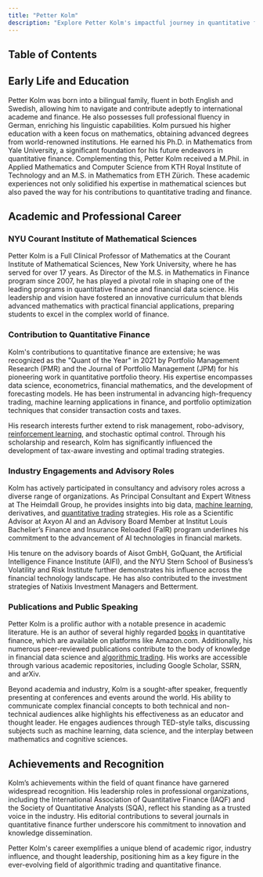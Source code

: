 ```yaml
---
title: "Petter Kolm"
description: "Explore Petter Kolm's impactful journey in quantitative finance as a professor, advisor, and author, known for pioneering developments in algorithmic trading."
---
```




## Table of Contents

## Early Life and Education

Petter Kolm was born into a bilingual family, fluent in both English and Swedish, allowing him to navigate and contribute adeptly to international academe and finance. He also possesses full professional fluency in German, enriching his linguistic capabilities. Kolm pursued his higher education with a keen focus on mathematics, obtaining advanced degrees from world-renowned institutions. He earned his Ph.D. in Mathematics from Yale University, a significant foundation for his future endeavors in quantitative finance. Complementing this, Petter Kolm received a M.Phil. in Applied Mathematics and Computer Science from KTH Royal Institute of Technology and an M.S. in Mathematics from ETH Zürich. These academic experiences not only solidified his expertise in mathematical sciences but also paved the way for his contributions to quantitative trading and finance.

## Academic and Professional Career

### NYU Courant Institute of Mathematical Sciences

Petter Kolm is a Full Clinical Professor of Mathematics at the Courant Institute of Mathematical Sciences, New York University, where he has served for over 17 years. As Director of the M.S. in Mathematics in Finance program since 2007, he has played a pivotal role in shaping one of the leading programs in quantitative finance and financial data science. His leadership and vision have fostered an innovative curriculum that blends advanced mathematics with practical financial applications, preparing students to excel in the complex world of finance.

### Contribution to Quantitative Finance

Kolm's contributions to quantitative finance are extensive; he was recognized as the "Quant of the Year" in 2021 by Portfolio Management Research (PMR) and the Journal of Portfolio Management (JPM) for his pioneering work in quantitative portfolio theory. His expertise encompasses data science, econometrics, financial mathematics, and the development of forecasting models. He has been instrumental in advancing high-frequency trading, machine learning applications in finance, and portfolio optimization techniques that consider transaction costs and taxes.

His research interests further extend to risk management, robo-advisory, [reinforcement learning](/wiki/reinforcement-learning), and stochastic optimal control. Through his scholarship and research, Kolm has significantly influenced the development of tax-aware investing and optimal trading strategies.

### Industry Engagements and Advisory Roles

Kolm has actively participated in consultancy and advisory roles across a diverse range of organizations. As Principal Consultant and Expert Witness at The Heimdall Group, he provides insights into big data, [machine learning](/wiki/machine-learning), derivatives, and [quantitative trading](/wiki/quantitative-trading) strategies. His role as a Scientific Advisor at Axyon AI and an Advisory Board Member at Institut Louis Bachelier’s Finance and Insurance Reloaded (FaIR) program underlines his commitment to the advancement of AI technologies in financial markets.

His tenure on the advisory boards of Aisot GmbH, GoQuant, the Artificial Intelligence Finance Institute (AIFI), and the NYU Stern School of Business’s Volatility and Risk Institute further demonstrates his influence across the financial technology landscape. He has also contributed to the investment strategies of Natixis Investment Managers and Betterment.

### Publications and Public Speaking

Petter Kolm is a prolific author with a notable presence in academic literature. He is an author of several highly regarded [books](/wiki/algo-trading-books) in quantitative finance, which are available on platforms like Amazon.com. Additionally, his numerous peer-reviewed publications contribute to the body of knowledge in financial data science and [algorithmic trading](/wiki/algorithmic-trading). His works are accessible through various academic repositories, including Google Scholar, SSRN, and arXiv.

Beyond academia and industry, Kolm is a sought-after speaker, frequently presenting at conferences and events around the world. His ability to communicate complex financial concepts to both technical and non-technical audiences alike highlights his effectiveness as an educator and thought leader. He engages audiences through TED-style talks, discussing subjects such as machine learning, data science, and the interplay between mathematics and cognitive sciences.

## Achievements and Recognition

Kolm’s achievements within the field of quant finance have garnered widespread recognition. His leadership roles in professional organizations, including the International Association of Quantitative Finance (IAQF) and the Society of Quantitative Analysts (SQA), reflect his standing as a trusted voice in the industry. His editorial contributions to several journals in quantitative finance further underscore his commitment to innovation and knowledge dissemination.

Petter Kolm's career exemplifies a unique blend of academic rigor, industry influence, and thought leadership, positioning him as a key figure in the ever-evolving field of algorithmic trading and quantitative finance.